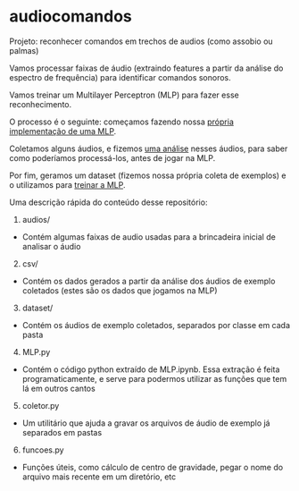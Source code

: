 # audiocomandos
Projeto: reconhecer comandos em trechos de audios (como assobio ou palmas)

Vamos processar faixas de áudio (extraindo features a partir da análise do espectro de frequência) para identificar comandos sonoros.

Vamos treinar um Multilayer Perceptron (MLP) para fazer esse reconhecimento.

O processo é o seguinte: começamos fazendo nossa [própria implementação de uma MLP](https://nbviewer.jupyter.org/github/diego-lima/audiocomandos/blob/master/MLP.ipynb).

Coletamos alguns áudios, e fizemos [uma análise](https://nbviewer.jupyter.org/github/diego-lima/audiocomandos/blob/master/Analisando%20audio.ipynb) nesses áudios, para saber como poderíamos processá-los, antes de jogar na MLP.

Por fim, geramos um dataset (fizemos nossa própria coleta de exemplos) e o utilizamos para [treinar a MLP](https://nbviewer.jupyter.org/github/diego-lima/audiocomandos/blob/master/Modelo.ipynb).



Uma descrição rápida do conteúdo desse repositório:

1. audios/
  - Contém algumas faixas de audio usadas para a brincadeira inicial de analisar o áudio
2. csv/
  - Contém os dados gerados a partir da análise dos áudios de exemplo coletados (estes são os dados que jogamos na MLP)
3. dataset/
  - Contém os áudios de exemplo coletados, separados por classe em cada pasta
4. MLP.py
  - Contém o código python extraído de MLP.ipynb. Essa extração é feita programaticamente, e serve para podermos utilizar as funções que tem lá em outros cantos
5. coletor.py
  - Um utilitário que ajuda a gravar os arquivos de áudio de exemplo já separados em pastas
6. funcoes.py
  - Funções úteis, como cálculo de centro de gravidade, pegar o nome do arquivo mais recente em um diretório, etc

